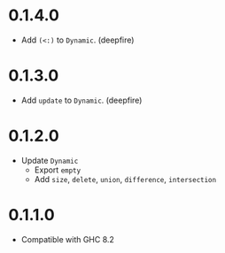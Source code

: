 # 0.1.4.0

- Add `(<:)` to `Dynamic`. (deepfire)

# 0.1.3.0

- Add `update` to `Dynamic`. (deepfire)

# 0.1.2.0

- Update `Dynamic`
  + Export `empty`
  + Add `size`, `delete`, `union`, `difference`, `intersection`

# 0.1.1.0

- Compatible with GHC 8.2
